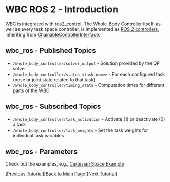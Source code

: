 # WBC ROS 2 - Introduction

WBC is integrated with [ros2_control](https://control.ros.org/master/index.html). The Whole-Body Controller itself, as well as every task space controller, is implemented as [ROS 2 controllers](https://control.ros.org/master/doc/ros2_controllers/doc/controllers_index.html), inheriting from [ChainableControllerInterface](https://github.com/ros-controls/ros2_control/blob/master/controller_interface/include/controller_interface/chainable_controller_interface.hpp). 

## wbc_ros - Published Topics
* ```/whole_body_controller/solver_output``` - Solution provided by the QP solver
* ```/whole_body_controller/status_<task_name>``` - For each configured task (pose or joint state related to that task)
* ```/whole_body_controller/timing_stats``` - Computation times for different parts of the WBC

## wbc_ros - Subscribed Topics
* ```/whole_body_controller/task_activation``` - Activate (1) or deactivate (0) a task
* ```/whole_body_controller/task_weights``` - Set the task weights for individual task variables

## wbc_ros - Parameters
Check out the examples, e.g., [Cartesian Space Example](https://github.com/ARC-OPT/wbc_ros/blob/main/config/cartesian_space_example/iiwa_controllers.yaml)

[[Previous Tutorial]](https://arc-opt.github.io/Documentation/tutorials/acc_hybrid_robot.html)[[Back to Main Page]](https://arc-opt.github.io/Documentation)[[Next Tutorial]](https://arc-opt.github.io/Documentation/tutorials/ros2_cartesian_control.html)

